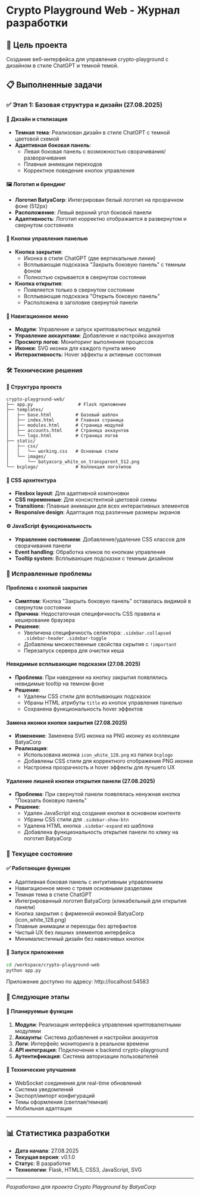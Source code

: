 # Crypto Playground Web - Журнал разработки

## 🎯 Цель проекта
Создание веб-интерфейса для управления crypto-playground с дизайном в стиле ChatGPT и темной темой.

## 📋 Выполненные задачи

### ✅ Этап 1: Базовая структура и дизайн (27.08.2025)

#### 🎨 Дизайн и стилизация
- **Темная тема**: Реализован дизайн в стиле ChatGPT с темной цветовой схемой
- **Адаптивная боковая панель**: 
  - Левая боковая панель с возможностью сворачивания/разворачивания
  - Плавные анимации переходов
  - Корректное поведение кнопок управления

#### 🖼️ Логотип и брендинг
- **Логотип BatyaCorp**: Интегрирован белый логотип на прозрачном фоне (512px)
- **Расположение**: Левый верхний угол боковой панели
- **Адаптивность**: Логотип корректно отображается в развернутом и свернутом состояниях

#### 🔘 Кнопки управления панелью
- **Кнопка закрытия**: 
  - Иконка в стиле ChatGPT (две вертикальные линии)
  - Всплывающая подсказка "Закрыть боковую панель" с темным фоном
  - Полностью скрывается в свернутом состоянии
- **Кнопка открытия**: 
  - Появляется только в свернутом состоянии
  - Всплывающая подсказка "Открыть боковую панель"
  - Расположена в заголовке свернутой панели

#### 🧭 Навигационное меню
- **Модули**: Управление и запуск криптовалютных модулей
- **Управление аккаунтами**: Добавление и настройка аккаунтов
- **Просмотр логов**: Мониторинг выполнения процессов
- **Иконки**: SVG иконки для каждого пункта меню
- **Интерактивность**: Hover эффекты и активные состояния

### 🛠️ Технические решения

#### 📁 Структура проекта
```
crypto-playground-web/
├── app.py                 # Flask приложение
├── templates/
│   ├── base.html         # Базовый шаблон
│   ├── index.html        # Главная страница
│   ├── modules.html      # Страница модулей
│   ├── accounts.html     # Страница аккаунтов
│   └── logs.html         # Страница логов
├── static/
│   ├── css/
│   │   └── working.css   # Основные стили
│   └── images/
│       └── batyacorp_white_on_transparent_512.png
└── bcplogo/              # Коллекция логотипов
```

#### 🎨 CSS архитектура
- **Flexbox layout**: Для адаптивной компоновки
- **CSS переменные**: Для консистентной цветовой схемы
- **Transitions**: Плавные анимации для всех интерактивных элементов
- **Responsive design**: Адаптация под различные размеры экранов

#### ⚙️ JavaScript функциональность
- **Управление состоянием**: Добавление/удаление CSS классов для сворачивания панели
- **Event handling**: Обработка кликов по кнопкам управления
- **Tooltip system**: Всплывающие подсказки с темным дизайном

### 🐛 Исправленные проблемы

#### Проблема с кнопкой закрытия
- **Симптом**: Кнопка "Закрыть боковую панель" оставалась видимой в свернутом состоянии
- **Причина**: Недостаточная специфичность CSS правила и кеширование браузера
- **Решение**: 
  - Увеличена специфичность селектора: `.sidebar.collapsed .sidebar-header .sidebar-toggle`
  - Добавлены множественные свойства скрытия с `!important`
  - Перезапуск сервера для очистки кеша

#### Невидимые всплывающие подсказки (27.08.2025)
- **Проблема**: При наведении на кнопку закрытия появлялись невидимые tooltip на темном фоне
- **Решение**: 
  - Удалены CSS стили для всплывающих подсказок
  - Убраны HTML атрибуты `title` из кнопок управления панелью
  - Сохранена функциональность hover эффектов

#### Замена иконки кнопки закрытия (27.08.2025)
- **Изменение**: Заменена SVG иконка на PNG иконку из коллекции BatyaCorp
- **Реализация**:
  - Использована иконка `icon_white_128.png` из папки `bcplogo`
  - Добавлены CSS стили для корректного отображения PNG иконки
  - Настроена прозрачность и hover эффекты для лучшего UX

#### Удаление лишней кнопки открытия панели (27.08.2025)
- **Проблема**: При свернутой панели появлялась ненужная кнопка "Показать боковую панель"
- **Решение**:
  - Удален JavaScript код создания кнопки в основном контенте
  - Убраны CSS стили для `.sidebar-show-btn`
  - Удалена HTML кнопка `.sidebar-expand` из шаблона
  - Добавлена функциональность открытия панели по клику на логотип BatyaCorp

### 🚀 Текущее состояние

#### ✅ Работающие функции
- Адаптивная боковая панель с интуитивным управлением
- Навигационное меню с тремя основными разделами
- Темная тема в стиле ChatGPT
- Интегрированный логотип BatyaCorp (кликабельный для открытия панели)
- Кнопка закрытия с фирменной иконкой BatyaCorp (icon_white_128.png)
- Плавные анимации и переходы без артефактов
- Чистый UX без лишних элементов интерфейса
- Минималистичный дизайн без навязчивых кнопок

#### 🔄 Запуск приложения
```bash
cd /workspace/crypto-playground-web
python app.py
```
Приложение доступно по адресу: http://localhost:54583

### 📝 Следующие этапы

#### 🎯 Планируемые функции
1. **Модули**: Реализация интерфейса управления криптовалютными модулями
2. **Аккаунты**: Система добавления и настройки аккаунтов
3. **Логи**: Интерфейс мониторинга в реальном времени
4. **API интеграция**: Подключение к backend crypto-playground
5. **Аутентификация**: Система авторизации пользователей

#### 🔧 Технические улучшения
- WebSocket соединения для real-time обновлений
- Система уведомлений
- Экспорт/импорт конфигураций
- Темы оформления (светлая/темная)
- Мобильная адаптация

---

## 📊 Статистика разработки
- **Дата начала**: 27.08.2025
- **Текущая версия**: v0.1.0
- **Статус**: В разработке
- **Технологии**: Flask, HTML5, CSS3, JavaScript, SVG

---

*Разработано для проекта Crypto Playground by BatyaCorp*